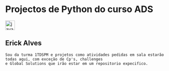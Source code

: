 # Projectos de Python do curso ADS

<div>

<img src="https://cdn.jsdelivr.net/gh/devicons/devicon/icons/java/java-original.svg" height="30" alt="java logo"  />

</div>

## Erick Alves

```
Sou da turma 1TDSPM e projetos como atividades pedidas em sala estarão todas aqui, com exceção de Cp's, challenges
e Global Solutions que irão estar em um repositorio expecifico.
```
